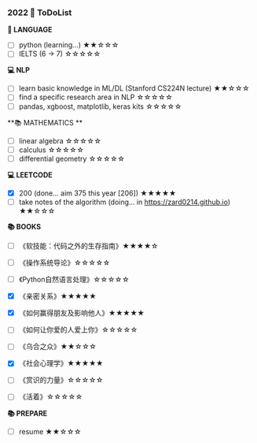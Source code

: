 ### 2022  🚩 ToDoList

**📰 LANGUAGE**

* [ ] python (learning...) ★★☆☆☆
* [ ] IELTS (6 -> 7) ☆☆☆☆☆

**💻 NLP**

* [ ] learn basic knowledge in ML/DL (Stanford CS224N lecture) ★★☆☆☆
* [ ] find a specific research area in NLP ☆☆☆☆☆
* [ ] pandas, xgboost, matplotlib, keras kits  ☆☆☆☆☆

**📚 MATHEMATICS **

* [ ] linear algebra ☆☆☆☆☆
* [ ] calculus ☆☆☆☆☆
* [ ] differential geometry ☆☆☆☆☆ 

**💻 LEETCODE**

* [x] 200 (done... aim 375 this year [206]) ★★★★★
* [ ] take notes of the algorithm (doing... in https://zard0214.github.io) ★★☆☆☆

**📚 BOOKS**

* [ ] 《软技能：代码之外的生存指南》★★★★☆
* [ ] 《操作系统导论》☆☆☆☆☆
* [ ] 《Python自然语言处理》☆☆☆☆☆
* [x] 《亲密关系》★★★★★
* [x] 《如何赢得朋友及影响他人》★★★★★
* [ ] 《如何让你爱的人爱上你》☆☆☆☆☆
* [ ] 《乌合之众》★★☆☆☆
* [x] 《社会心理学》★★★★★
* [ ] 《赏识的力量》☆☆☆☆☆
* [ ] 《活着》☆☆☆☆☆


**📚 PREPARE**

* [ ] resume ★★☆☆☆


